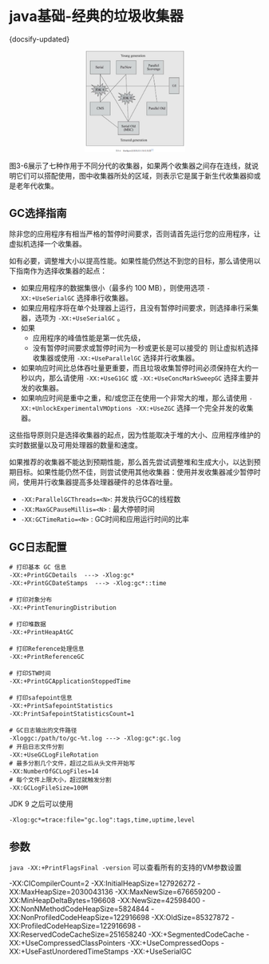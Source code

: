 # java基础-经典的垃圾收集器
{docsify-updated}

<center>
<img src="pics/gc-collector.png" alt="" width=40% height=40%>
</center>

图3-6展示了七种作用于不同分代的收集器，如果两个收集器之间存在连线，就说明它们可以搭配使用，图中收集器所处的区域，则表示它是属于新生代收集器抑或是老年代收集。

## GC选择指南
除非您的应用程序有相当严格的暂停时间要求，否则请首先运行您的应用程序，让虚拟机选择一个收集器。

如有必要，调整堆大小以提高性能。如果性能仍然达不到您的目标，那么请使用以下指南作为选择收集器的起点：

+ 如果应用程序的数据集很小（最多约 100 MB），则使用选项 `-XX:+UseSerialGC` 选择串行收集器。
+ 如果应用程序将在单个处理器上运行，且没有暂停时间要求，则选择串行采集器，选项为 `-XX:+UseSerialGC` 。
+ 如果
  + 应用程序的峰值性能是第一优先级，
  + 没有暂停时间要求或暂停时间为一秒或更长是可以接受的
  则让虚拟机选择收集器或使用 `-XX:+UseParallelGC` 选择并行收集器。
+ 如果响应时间比总体吞吐量更重要，而且垃圾收集暂停时间必须保持在大约一秒以内，那么请使用 `-XX:+UseG1GC` 或 `-XX:+UseConcMarkSweepGC` 选择主要并发的收集器。
+ 如果响应时间是重中之重，和/或您正在使用一个非常大的堆，那么请使用 `-XX:+UnlockExperimentalVMOptions -XX:+UseZGC` 选择一个完全并发的收集器。

这些指导原则只是选择收集器的起点，因为性能取决于堆的大小、应用程序维护的实时数据量以及可用处理器的数量和速度。

如果推荐的收集器不能达到预期性能，那么首先尝试调整堆和生成大小，以达到预期目标。如果性能仍然不佳，则尝试使用其他收集器：使用并发收集器减少暂停时间，使用并行收集器提高多处理器硬件的总体吞吐量。


+ `-XX:ParallelGCThreads=<N>`: 并发执行GC的线程数
+ `-XX:MaxGCPauseMillis=<N>` : 最大停顿时间
+ `-XX:GCTimeRatio=<N>` : GC时间和应用运行时间的比率


## GC日志配置
```
# 打印基本 GC 信息
-XX:+PrintGCDetails  ---> -Xlog:gc*
-XX:+PrintGCDateStamps  ---> -Xlog:gc*::time

# 打印对象分布
-XX:+PrintTenuringDistribution 

# 打印堆数据
-XX:+PrintHeapAtGC 

# 打印Reference处理信息
-XX:+PrintReferenceGC 

# 打印STW时间
-XX:+PrintGCApplicationStoppedTime

# 打印safepoint信息
-XX:+PrintSafepointStatistics 
-XX:PrintSafepointStatisticsCount=1

# GC日志输出的文件路径
-Xloggc:/path/to/gc-%t.log ---> -Xlog:gc*:gc.log
# 开启日志文件分割
-XX:+UseGCLogFileRotation 
# 最多分割几个文件，超过之后从头文件开始写
-XX:NumberOfGCLogFiles=14
# 每个文件上限大小，超过就触发分割
-XX:GCLogFileSize=100M
```

JDK 9 之后可以使用
```
-Xlog:gc*=trace:file="gc.log":tags,time,uptime,level
```

## 参数
`java -XX:+PrintFlagsFinal -version` 可以查看所有的支持的VM参数设置

-XX:CICompilerCount=2 -XX:InitialHeapSize=127926272 -XX:MaxHeapSize=2030043136 -XX:MaxNewSize=676659200 -XX:MinHeapDeltaBytes=196608 -XX:NewSize=42598400 -XX:NonNMethodCodeHeapSize=5824844 -XX:NonProfiledCodeHeapSize=122916698 -XX:OldSize=85327872 -XX:ProfiledCodeHeapSize=122916698 -XX:ReservedCodeCacheSize=251658240 -XX:+SegmentedCodeCache -XX:+UseCompressedClassPointers -XX:+UseCompressedOops -XX:+UseFastUnorderedTimeStamps -XX:+UseSerialGC 